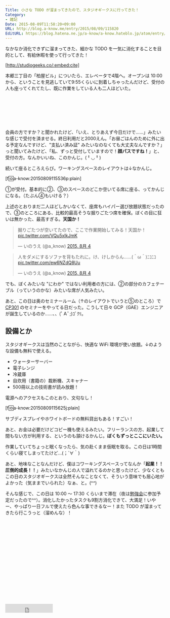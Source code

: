 ```yaml
---
Title: 小さな TODO が溜まってきたので、スタジオギークスに行ってきた！
Category:
- 雑記
Date: 2015-08-09T11:58:20+09:00
URL: http://blog.a-know.me/entry/2015/08/09/115820
EditURL: https://blog.hatena.ne.jp/a-know/a-know.hateblo.jp/atom/entry/8454420450104998048
---
```


なかなか消化できずに溜まってきた、細かな TODO を一気に消化することを目的として、有給休暇を使って行ってきた！




[http://studiogeeks.co/:embed:cite]




本郷三丁目の「柏屋ビル」についたら、エレベータで4階へ。オープンは 10:00 から、ということを見逃していて9:55くらいに到着しちゃったんだけど、受付の人も座ってくれてたし、既に作業をしている人も二人ほどいた。



<!-- more -->


<script async src="//pagead2.googlesyndication.com/pagead/js/adsbygoogle.js"></script>
<!-- article-top -->
<ins class="adsbygoogle"
     style="display:inline-block;width:728px;height:90px"
     data-ad-client="ca-pub-3463034538369189"
     data-ad-slot="8367620130"></ins>
<script>
(adsbygoogle = window.adsbygoogle || []).push({});
</script>


会員の方ですか？と聞かれたけど、「いえ、とりあえず今日だけで......」みたいな感じで受付を済ませる。終日利用だと2000えん。「お昼ごはんのために外に出る予定なんですけど、"支払い済み証" みたいなのなくても大丈夫なんですか？」っと聞いてみたけど、「私、ずっと受付していますので！**顔パスですね！**」と、受付の方。なんかいいね、このかんじ。(╹◡╹)


続いて座るところえらび。ワーキングスペースのレイアウトは↓なかんじ。



[f:id:a-know:20150809115536p:plain]


①が受付。基本的に②、③のスペースのどこか空いてる席に座る、ってかんじになる。（たぶん④もいける？）


上述のとおりまだ二人ほどしかいなくて、座席もハイパー選び放題状態だったので、③のところにある、比較的最高そうな掘りごたつ席を確保。ぼくの目に狂いは無かった、最高すぎる。<b>天国か！</b>


<blockquote class="twitter-tweet" lang="ja"><p lang="ja" dir="ltr">掘りごたつが空いてたので、ここで作業開始してみる！天国か！ <a href="http://t.co/VQu5xIkJmK">pic.twitter.com/VQu5xIkJmK</a></p>&mdash; いのうえ (@a_know) <a href="https://twitter.com/a_know/status/628372164173959169">2015, 8月 4</a></blockquote>
<script async src="//platform.twitter.com/widgets.js" charset="utf-8"></script>

<blockquote class="twitter-tweet" lang="ja"><p lang="ja" dir="ltr">人をダメにするソファを背もたれに。け、けしからん……(＾ω＾)ﾆｺﾆｺ <a href="http://t.co/ew6NZdQ8Uu">pic.twitter.com/ew6NZdQ8Uu</a></p>&mdash; いのうえ (@a_know) <a href="https://twitter.com/a_know/status/628372455267041280">2015, 8月 4</a></blockquote>
<script async src="//platform.twitter.com/widgets.js" charset="utf-8"></script>


でも、ぼくみたいな "にわか" ではない利用者の方には、②の部分のカフェテーブル（っていうのかな）みたいな席が人気みたい。


あと、この日は奥のセミナールーム（↑のレイアウトでいうと⑤のところ）で [CP301](http://www.topgate.co.jp/news/770) のセミナーをやってる日だった。こうして日々 GCP（GAE）エンジニアが誕生しているのか......、、(ﾟＡﾟ;)ｺﾞｸﾘ。


## 設備とか

スタジオギークスは当然のことながら、快適な WiFi 環境が使い放題。↓のような設備も無料で使える。


* ウォーターサーバー
* 電子レンジ
* 冷蔵庫
* 自炊用（書籍の）裁断機、スキャナー
* 500冊以上の技術書が読み放題！


電源へのアクセスもこのとおり、文句なし！




[f:id:a-know:20150809115625j:plain]




サブディスプレイやホワイトボードの無料貸出もある！すごい！


あと、お金は必要だけどコピー機も使えるみたい。フリーランスの方、起業して間もない方が利用する、というのも頷けるかんじ。**ぼくもずっとここにいたい。**


作業していてちょっと眠くなったら、気の赴くまま仮眠を取る。この日は1時間くらい寝てしまってたけど...(；´∀｀)


あと、地味なことなんだけど、僕はコワーキングスペースってなんか「**起業！！圧倒的成長！！**」みたいなかんじの人で溢れてるのかと思ったけど、少なくともこの日のスタジオギークスは全然そんなことなくて、そういう意味でも居心地がよかった（気ままでいられた）なぁ、と。(^^)



そんな感じで、この日は 10:00 〜 17:30 くらいまで滞在（夜は[勉強会](https://blog.a-know.me/entry/2015/08/05/000436)に参加予定だったので^^）。消化したかったタスクも9割方消化できて、大満足！いやー、やっぱり一日フルで使えたら色んな事できるなー！また TODO が溜まってきたら行こうっと（溜めんな）！


<script async src="//pagead2.googlesyndication.com/pagead/js/adsbygoogle.js"></script>
<!-- article-bottom2 -->
<ins class="adsbygoogle"
     style="display:inline-block;width:300px;height:250px"
     data-ad-client="ca-pub-3463034538369189"
     data-ad-slot="5274552934"></ins>
<script>
(adsbygoogle = window.adsbygoogle || []).push({});
</script>


<iframe src="http://blog.hatena.ne.jp/a-know/a-know.hateblo.jp/subscribe/iframe" allowtransparency="true" frameborder="0" scrolling="no" width="150" height="28"></iframe>
